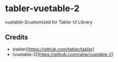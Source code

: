 # tabler-vuetable-2
 vuetable-2customized for Tabler UI Library

## Credits
- (tabler)[https://github.com/tabler/tabler]
- (vuetable-2)[https://github.com/ratiw/vuetable-2]
